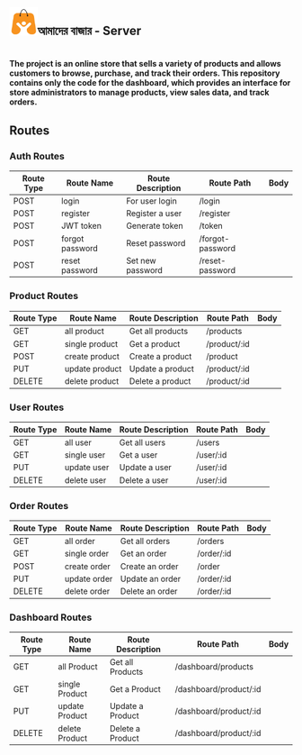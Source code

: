 <div style="display: flex">
<img
      src="./public/amder-bajar-logo.png"
      style="width: 50px; height: 50px"
    />
 <h2> আমাদের বাজার - Server <h2/>
 </div>

#### The project is an online store that sells a variety of products and allows customers to browse, purchase, and track their orders. This repository contains only the code for the dashboard, which provides an interface for store administrators to manage products, view sales data, and track orders.

## Routes

### Auth Routes

| Route Type | Route Name | Route Description | Route Path | Body |
|------------|------------|-------------------|------------|------|
| POST       | login      | For user login    | /login     |      |
| POST       | register   | Register a user   | /register  |      |
| POST       | JWT token  | Generate token    | /token     |      |
| POST       | forgot password | Reset password | /forgot-password | |
| POST       | reset password | Set new password | /reset-password | |

### Product Routes

| Route Type | Route Name | Route Description | Route Path | Body |
|------------|------------|-------------------|------------|------|
| GET        | all product | Get all products | /products | |
| GET        | single product | Get a product | /product/:id | |
| POST       | create product | Create a product | /product | |
| PUT        | update product | Update a product | /product/:id | |
| DELETE     | delete product | Delete a product | /product/:id | |

### User Routes

| Route Type | Route Name | Route Description | Route Path | Body |
|------------|------------|-------------------|------------|------|
| GET        | all user | Get all users | /users | |
| GET        | single user | Get a user | /user/:id | |
| PUT        | update user | Update a user | /user/:id | |
| DELETE     | delete user | Delete a user | /user/:id | |

### Order Routes

| Route Type | Route Name | Route Description | Route Path | Body |
|------------|------------|-------------------|------------|------|
| GET        | all order | Get all orders | /orders | |
| GET        | single order | Get an order | /order/:id | |
| POST       | create order | Create an order | /order | |
| PUT        | update order | Update an order | /order/:id | |
| DELETE     | delete order | Delete an order | /order/:id | |

### Dashboard Routes

| Route Type | Route Name | Route Description | Route Path | Body |
|------------|------------|-------------------|------------|------|
| GET        | all Product | Get all Products | /dashboard/products | |
| GET        | single Product | Get a Product | /dashboard/product/:id | |
| PUT        | update Product | Update a Product | /dashboard/product/:id | |
| DELETE     | delete Product | Delete a Product | /dashboard/product/:id | |




<!-- <img src="./public/showcase/design.svg"> -->
<!-- #### [Figma UI](https://www.figma.com/file/Douo9VLnXKBXb6B2cweSQs/Amader-Bazar?type=design&node-id=605%3A344&mode=design&t=Mne6rFKVXNd21MHM-1) -->




